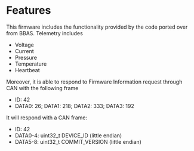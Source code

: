 # Features
This firmware includes the functionality provided by the code ported over from BBAS. Telemetry includes
- Voltage 
- Current
- Pressure
- Temperature
- Heartbeat

Moreover, it is able to respond to Firmware Information request through CAN with the following frame
- ID: 42
- DATA0: 26; DATA1: 218; DATA2: 333; DATA3: 192

It will respond with a CAN frame:
- ID: 42
- DATA0-4: uint32_t DEVICE_ID (little endian)
- DATA5-8: uint32_t COMMIT_VERSION (little endian)